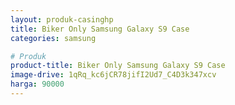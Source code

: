 ```yaml
---
layout: produk-casinghp
title: Biker Only Samsung Galaxy S9 Case
categories: samsung

# Produk
product-title: Biker Only Samsung Galaxy S9 Case
image-drive: 1qRq_kc6jCR78jifI2Ud7_C4D3k347xcv
harga: 90000
---
```

